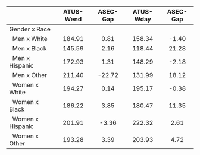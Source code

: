 
|                      |    ATUS-Wend |     ASEC-Gap |    ATUS-Wday |     ASEC-Gap |
| -------------------- | :----------: | :----------: | :----------: | :----------: |
| Gender x Race        |              |              |              |              |
| &nbsp;&nbsp;Men x White |       184.91 |         0.81 |       158.34 |        -1.40 |
| &nbsp;&nbsp;Men x Black |       145.59 |         2.16 |       118.44 |        21.28 |
| &nbsp;&nbsp;Men x Hispanic |       172.93 |         1.31 |       148.29 |        -2.18 |
| &nbsp;&nbsp;Men x Other |       211.40 |       -22.72 |       131.99 |        18.12 |
| &nbsp;&nbsp;Women x White |       194.27 |         0.14 |       195.17 |        -0.38 |
| &nbsp;&nbsp;Women x Black |       186.22 |         3.85 |       180.47 |        11.35 |
| &nbsp;&nbsp;Women x Hispanic |       201.91 |        -3.36 |       222.32 |         2.61 |
| &nbsp;&nbsp;Women x Other |       193.28 |         3.39 |       203.93 |         4.72 |


